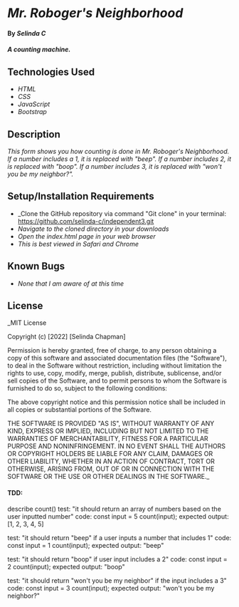 
# _Mr. Roboger's Neighborhood_

#### By _**Selinda C**_

#### _A counting machine._

## Technologies Used

* _HTML_
* _CSS_
* _JavaScript_
* _Bootstrap_

## Description

_This form shows you how counting is done in Mr. Roboger's Neighborhood. If a number includes a 1, it is replaced with "beep". If a number includes 2, it is replaced with "boop". If a number includes 3, it is replaced with "won't you be my neighbor?"._

## Setup/Installation Requirements

* _Clone the GitHub repository via command "Git clone" in your terminal: https://github.com/selinda-c/independent3.git
* _Navigate to the cloned directory in your downloads_
* _Open the index.html page in your web browser_
* _This is best viewed in Safari and Chrome_

## Known Bugs

* _None that I am aware of at this time_

## License

_MIT License

Copyright (c) [2022] [Selinda Chapman]

Permission is hereby granted, free of charge, to any person obtaining a copy
of this software and associated documentation files (the "Software"), to deal
in the Software without restriction, including without limitation the rights
to use, copy, modify, merge, publish, distribute, sublicense, and/or sell
copies of the Software, and to permit persons to whom the Software is
furnished to do so, subject to the following conditions:

The above copyright notice and this permission notice shall be included in all
copies or substantial portions of the Software.

THE SOFTWARE IS PROVIDED "AS IS", WITHOUT WARRANTY OF ANY KIND, EXPRESS OR
IMPLIED, INCLUDING BUT NOT LIMITED TO THE WARRANTIES OF MERCHANTABILITY,
FITNESS FOR A PARTICULAR PURPOSE AND NONINFRINGEMENT. IN NO EVENT SHALL THE
AUTHORS OR COPYRIGHT HOLDERS BE LIABLE FOR ANY CLAIM, DAMAGES OR OTHER
LIABILITY, WHETHER IN AN ACTION OF CONTRACT, TORT OR OTHERWISE, ARISING FROM,
OUT OF OR IN CONNECTION WITH THE SOFTWARE OR THE USE OR OTHER DEALINGS IN THE
SOFTWARE._

#### TDD: 
describe count()
test: "it should return an array of numbers  based on the user inputted number"
code: 
const input = 5
count(input);
expected output: [1, 2, 3, 4, 5]

test: "it should return "beep" if a user inputs a number that includes 1"
code: 
const input = 1
count(input);
expected output: "beep"

test: "it should return "boop" if user input includes a 2"
code: 
const input = 2
count(input);
expected output: "boop"

test: "it should return "won't you be my neighbor" if the input includes a 3"
code: 
const input = 3
count(input);
expected output: "won't you be my neighbor?"
